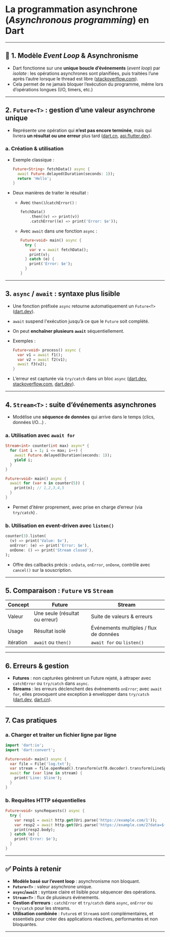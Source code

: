 # **La programmation asynchrone (*Asynchronous programming*) en Dart**
---

## 🧠 1. Modèle *Event Loop* & Asynchronisme

* Dart fonctionne sur une **unique boucle d’événements** (*event loop*) par *isolate* : les opérations asynchrones sont planifiées, puis traitées l’une après l’autre lorsque le thread est libre ([stackoverflow.com][2]).
* Cela permet de ne jamais bloquer l’exécution du programme, même lors d’opérations longues (I/O, timers, etc.)

---

## 2. `Future<T>` : gestion d’une valeur asynchrone unique

* Représente une opération qui **n’est pas encore terminée**, mais qui livrera **un résultat ou une erreur** plus tard ([dart.cn][3], [api.flutter.dev][4]).

### a. Création & utilisation

* Exemple classique :

  ```dart
  Future<String> fetchData() async {
    await Future.delayed(Duration(seconds: 1));
    return 'Hello';
  }
  ```
* Deux manières de traiter le résultat :

  * Avec `then()`/`catchError()` :

    ```dart
    fetchData()
        .then((v) => print(v))
        .catchError((e) => print('Error: $e'));
    ```
  * Avec `await` dans une fonction `async` :

    ```dart
    Future<void> main() async {
      try {
        var v = await fetchData();
        print(v);
      } catch (e) {
        print('Error: $e');
      }
    }
    ```

---

## 3. `async` / `await` : syntaxe plus lisible

* Une fonction préfixée `async` retourne automatiquement un `Future<T>` ([dart.dev][5]).
* `await` suspend l'exécution jusqu’à ce que le `Future` soit complété.
* On peut **enchaîner plusieurs `await`** séquentiellement.
* Exemples :

  ```dart
  Future<void> process() async {
    var v1 = await f1();
    var v2 = await f2(v1);
    await f3(v2);
  }
  ```
* L’erreur est capturée via `try/catch` dans un bloc `async` ([dart.dev][5], [stackoverflow.com][6], [dart.dev][7]).

---

## 4. `Stream<T>` : suite d’événements asynchrones

* Modélise une **séquence de données** qui arrive dans le temps (clics, données I/O…) .

### a. Utilisation avec `await for`

```dart
Stream<int> counter(int max) async* {
  for (int i = 1; i <= max; i++) {
    await Future.delayed(Duration(seconds: 1));
    yield i;
  }
}

Future<void> main() async {
  await for (var n in counter(5)) {
    print(n); // 1,2,3,4,5
  }
}
```

* Permet d’itérer proprement, avec prise en charge d’erreur (via `try/catch`) .

### b. Utilisation en event-driven avec `listen()`

```dart
counter(3).listen(
  (v) => print('Value: $v'),
  onError: (e) => print('Error: $e'),
  onDone: () => print('Stream closed'),
);
```

* Offre des callbacks précis : `onData`, `onError`, `onDone`, contrôle avec `cancel()` sur la souscription.

---

## 5. Comparaison : `Future` vs `Stream`

| Concept   | Future<T>                      | Stream<T>                              |
| --------- | ------------------------------ | -------------------------------------- |
| Valeur    | Une seule (résultat ou erreur) | Suite de valeurs & erreurs             |
| Usage     | Résultat isolé                 | Événements multiples / flux de données |
| itération | `await` ou `then()`            | `await for` ou `listen()`              |

---

## 6. Erreurs & gestion

* **Futures** : non capturées génèrent un Future rejeté, à attraper avec `catchError` ou `try/catch` dans `async`.
* **Streams** : les erreurs déclenchent des événements `onError`; avec `await for`, elles provoquent une exception à envelopper dans `try/catch` ([dart.dev][1], [dart.cn][3]).

---

## 7. Cas pratiques

### a. Charger et traiter un fichier ligne par ligne

```dart
import 'dart:io';
import 'dart:convert';

Future<void> main() async {
  var file = File('log.txt');
  var stream = file.openRead().transform(utf8.decoder).transform(LineSplitter());
  await for (var line in stream) {
    print('Line: $line');
  }
}
```

### b. Requêtes HTTP séquentielles

```dart
Future<void> syncRequests() async {
  try {
    var resp1 = await http.get(Uri.parse('https://example.com/1'));
    var resp2 = await http.get(Uri.parse('https://example.com/2?data=${resp1.body}');
    print(resp2.body);
  } catch (e) {
    print('Error: $e');
  }
}
```

---

## ✅ Points à retenir

* **Modèle basé sur l’event loop** : asynchronisme non bloquant.
* **`Future<T>`** : valeur asynchrone unique.
* **`async`/`await`** : syntaxe claire et lisible pour séquencer des opérations.
* **`Stream<T>`** : flux de plusieurs événements.
* **Gestion d’erreurs** : `catchError` et `try/catch` dans `async`, `onError` ou `try/catch` pour les streams.
* **Utilisation combinée** : `Future`s et `Stream`s sont complémentaires, et essentiels pour créer des applications réactives, performantes et non bloquantes.

---

[1]: https://dart.dev/libraries/async/using-streams?utm_source=chatgpt.com "Asynchronous programming: Streams - Dart"
[2]: https://stackoverflow.com/questions/77106651/how-does-dart-run-asynchronous-code-like-future-and-stream-if-is-single-thread?utm_source=chatgpt.com "How does Dart run asynchronous code like Future and Stream if is ..."
[3]: https://dart.cn/libraries/dart-async/?utm_source=chatgpt.com "dart:async - Dart 中文文档"
[4]: https://api.flutter.dev/flutter/dart-async/?utm_source=chatgpt.com "dart:async library - Flutter API"
[5]: https://dart.dev/language/async?utm_source=chatgpt.com "Asynchronous programming - Dart"
[6]: https://stackoverflow.com/questions/28238161/how-to-make-an-asynchronous-dart-call-synchronous?utm_source=chatgpt.com "How to make an asynchronous Dart call synchronous?"
[7]: https://dart.dev/libraries/async/async-await?utm_source=chatgpt.com "Asynchronous programming: futures, async, await - Dart"
